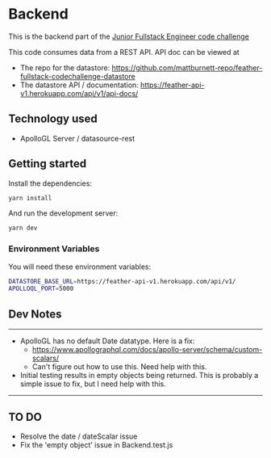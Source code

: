 # Backend

This is the backend part of the [Junior Fullstack Engineer code challenge](../Readme.md)

This code consumes data from a REST API. API doc can be viewed at 
* The repo for the datastore: https://github.com/mattburnett-repo/feather-fullstack-codechallenge-datastore
* The datastore API / documentation: https://feather-api-v1.herokuapp.com/api/v1/api-docs/

## Technology used
* ApolloGL Server / datasource-rest
  
## Getting started

Install the dependencies:

```bash
yarn install
```

And run the development server:

```bash
yarn dev
```

### Environment Variables
You will need these environment variables: 
```bash
DATASTORE_BASE_URL=https://feather-api-v1.herokuapp.com/api/v1/
APOLLOQL_PORT=5000
```
## Dev Notes
---
* ApolloGL has no default Date datatype. Here is a fix: 
  * https://www.apollographql.com/docs/apollo-server/schema/custom-scalars/
  * Can't figure out how to use this. Need help with this.
* Initial testing results in empty objects being returned. This is probably a simple issue to fix, but I need help with this.
---

## TO DO
* Resolve the date / dateScalar issue
* Fix the 'empty object' issue in Backend.test.js
